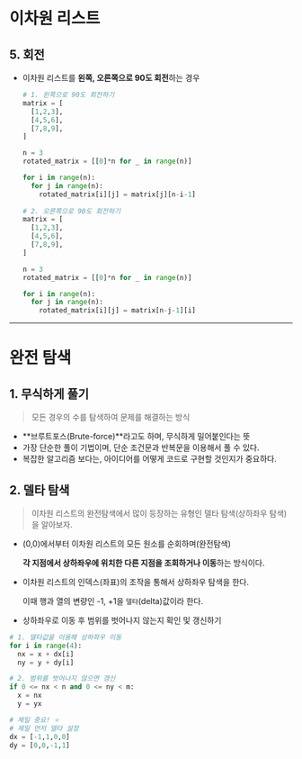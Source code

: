 # 이차원 리스트

## 5. 회전 

- 이차원 리스트를 **왼쪽, 오른쪽으로 90도 회전**하는 경우 

  ```python
  # 1. 왼쪽으로 90도 회전하기
  matrix = [
    [1,2,3],
    [4,5,6],
    [7,8,9],
  ]
  
  n = 3
  rotated_matrix = [[0]*n for _ in range(n)]
  
  for i in range(n):
    for j in range(n):
      rotated_matrix[i][j] = matrix[j][n-i-1]
      
  # 2. 오른쪽으로 90도 회전하기 
  matrix = [
    [1,2,3],
    [4,5,6],
    [7,8,9],
  ]
  
  n = 3
  rotated_matrix = [[0]*n for _ in range(n)]
  
  for i in range(n):
    for j in range(n):
      rotated_matrix[i][j] = matrix[n-j-1][i]
  ```

  

---

# 완전 탐색 

## 1. 무식하게 풀기

> 모든 경우의 수를 탐색하여 문제를 해결하는 방식

- **브루트포스(Brute-force)**라고도 하며, 무식하게 밀어붙인다는 뜻
- 가장 단순한 풀이 기법이며, 단순 조건문과 반복문을 이용해서 풀 수 있다.
- 복잡한 알고리즘 보다는, 아이디어를 어떻게 코드로 구현할 것인지가 중요하다.



## 2. 델타 탐색

> 이차원 리스트의 완전탐색에서 많이 등장하는 유형인 델타 탐색(상하좌우 탐색)을 알아보자.

- (0,0)에서부터 이차원 리스트의 모든 원소를 순회하며(완전탐색)

  **각 지점에서 상하좌우에 위치한 다른 지점을 조회하거나 이동**하는 방식이다.

- 이차원 리스트의 인덱스(좌표)의 조작을 통해서 상하좌우 탐색을 한다.

  이때 행과 열의 변량인 -1, +1을 `델타`(delta)값이라 한다.

- 상하좌우로 이동 후 범위를 벗어나지 않는지 확인 및 갱신하기

```python
# 1. 델타값을 이용해 상하좌우 이동
for i in range(4):
  nx = x + dx[i]
  ny = y + dy[i]

# 2. 범위를 벗어나지 않으면 갱신
if 0 <= nx < n and 0 <= ny < m:
  x = nx
  y = yx

# 제일 중요! ⭐️
# 제일 먼저 델타 설정
dx = [-1,1,0,0]
dy = [0,0,-1,1]
```









